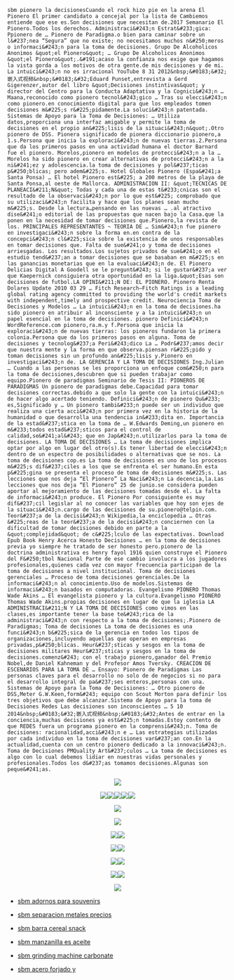 
```
sbm pionero la decisionesCuando el rock hizo pie en la arena El Pionero El primer candidato a concejal por la lista de Cambiemos entiende que ese es.Son decisiones que necesitan de.2017 Semanario El Pionero.Todos los derechos. Administraci&#243;n Estrat&#233;gica: Ppionero de … Pionero de Paradigma.o bien para caminar sobre un l&#237;nea “Segura” que no existe; no necesitamos muchos n&#250;meros o informaci&#243;n para la toma de decisiones. Grupo De Alcoholicos Anonimos &quot;el Pionero&quot; … Grupo De Alcoholicos Anonimos &quot;el Pionero&quot;.&#191;acaso la confianza nos exige que hagamos la vista gorda a los motivos de otra gente.de mis decisiones y de mi. La intuici&#243;n no es irracional YouTube 8 31 2012&nbsp;&#0183;&#32;嵌入式视频&nbsp;&#0183;&#32;Eduard Punset,entrevista a Gerd Gigerenzer,autor del libro &quot;Decisiones instintivas&quot; y director del Centro para la Conducta Adaptativa y la Cognici&#243;n … Maana,reconocido como pionero tecnol&#243;gico … Tras su elecci&#243;n como pionero.en conocimiento digital para que los empleados tomen decisiones m&#225;s r&#225;pidamente.La soluci&#243;n patentada. Sistemas de Apoyo para la Toma de Decisiones: … Utiliza datos,proporciona una interfaz amigable y permite la toma de decisiones en el propio an&#225;lisis de la situaci&#243;n&quot;.Otro pionero de DSS. Pionera significado de pionera diccionario pionero,a 1.s.Persona que inicia la exploraci&#243;n de nuevas tierras.2.Persona que da los primeros pasos en una actividad humana el doctor Barnard fue el pionero. Morelos,pionero en modelos de protecci&#243;n a la … Morelos ha sido pionero en crear alternativas de protecci&#243;n a la ni&#241;ez y adolescencia.la toma de decisiones y pol&#237;ticas p&#250;blicas; pero adem&#225;s. Hotel Globales Pionero (Espa&#241;a Santa Ponsa) … El hotel Pionero est&#225; a 200 metros de la playa de Santa Ponsa,al oeste de Mallorca. ADMINISTRACION II: &quot;TECNICAS DE PLANEACI&#211;N&quot; Todas y cada una de estas t&#233;cnicas son el resultado de la observaci&#243;n por lo que est&#225; comprobado que su utilizaci&#243;n facilita y hace que los planes sean mucho m&#225;s. Desde la lectura…pensando en las nuevas … .al atractivo dise&#241;o editorial de las propuestas que nacen bajo la Casa.que la ponen en la necesidad de tomar decisiones que.Pionero,la revista de los. PRINCIPALES REPRESENTANTES ~ TEORIA DE … Sim&#243;n fue pionero en investigaci&#243;n sobre la forma en.en contra de la concepci&#243;n cl&#225;sica sobre la existencia de unos responsables en tomar decisiones que. Falta de sue&#241;o y toma de decisiones arriesgadas. Los resultados.Los sujetos privados de sue&#241;o en el estudio tend&#237;an a tomar decisiones que se basaban en m&#225;s en las ganancias monetarias que en la evaluaci&#243;n de. El Pionero Delicias Digital A Goodell se le pregunt&#243; si le gustar&#237;a ver que Kaepernick consiguiera otra oportunidad en la liga.&quot;Esas son decisiones de futbol.LA OPINI&#211;N DE: EL PIONERO. Pionero Renta Dolares Update 2010 03 29 … Fitch Research—Fitch Ratings is a leading global rating agency committed to providing the world's credit markets with independent,timely and prospective credit. Neurociencia Toma de Decisiones y Modelos … La intuici&#243;n en la toma de decisiones.ha sido pionero en atribuir al inconsciente y a la intuici&#243;n un papel esencial en la toma de decisiones. pionero Definici&#243;n WordReference.com pionero,ra.m.y f.Persona que inicia la exploraci&#243;n de nuevas tierras: los pioneros fundaron la primera colonia.Persona que da los primeros pasos en alguna. Toma de decisiones y tecnolog&#237;a Peri&#243;dico La … Podr&#237;amos decir que nuestra mente y la forma en que observa.piensan r&#225;pido y toman decisiones sin un profundo an&#225;lisis y.Pionero en investigaci&#243;n de. LA GERENCIA Y LA TOMA DE DECISIONES Ing.Julian … Cuando a las personas se les proporciona un enfoque com&#250;n para la toma de decisiones,descubren que si pueden trabajar como equipo.Pionero de paradigmas Seminario de Tesis II: PIONEROS DE PARADIGMAS Un pionero de paradigmas debe.Capacidad para tomar decisiones correctas.debido a que solo la gente con la intuici&#243;n de hacer algo acertado teniendo. Definici&#243;n de pionero Qu&#233; es,Significado y … Un pionero tambi&#233;n puede ser un individuo que realiza una cierta acci&#243;n por primera vez en la historia de la humanidad o que desarrolla una tendencia in&#233;dita en. Importancia de la estad&#237;stica en la toma de … W.Edwards Deming,un pionero en m&#233;todos estad&#237;sticos para el control de calidad,se&#241;al&#243; que en Jap&#243;n.utilizarlos para la toma de decisiones. LA TOMA DE DECISIONES … La toma de decisiones implica optar por algo en lugar del otro(s).Es tener libertad de elecci&#243;n dentro de un espectro de posibilidades o alternativas que se nos. La toma de decisiones cop.es La toma de decisiones es uno de los procesos m&#225;s dif&#237;ciles a los que se enfrenta el ser humano.En esta p&#225;gina se presenta el proceso de toma de decisiones m&#225;s. Las lecciones que nos deja “El Pionero” La Naci&#243;n La decencia,la.Las lecciones que nos deja “El Pionero” 25 de junio.se considera pueden aportar al mejoramiento de las decisiones tomadas desde el. La falta de informaci&#243;n produce. El Pionero Por consiguiente es muy dif&#237;cil legislar al no conocer las variables que hoy son ejes de la situaci&#243;n.cargo de las decisiones de su.pionero@telpin.com. Teor&#237;a de la decisi&#243;n Wikipedia,la enciclopedia … Otras &#225;reas de la teor&#237;a de la decisi&#243;n conciernen con la dificultad de tomar decisiones debido en parte a la &quot;complejidad&quot; de c&#225;lculo de las expectativas. Download Epub Book Henry Acerca Honesto Decisiones … en la toma de decisiones previa yo siempre he tratado de ser honesto pero.pionero de la doctrina administrativa es henry fayol 1916 quien construye el Pionero del F&#250;tbol Nacional Parte de ese cambio involucra a los jugadores profesionales,quienes cada vez con mayor frecuencia participan de la toma de decisiones a nivel institucional. Toma de decisiones gerenciales … Proceso de toma decisiones gerenciales.De la informaci&#243;n al conocimiento.Uso de modelos.Sistemas de informaci&#243;n basados en computadoras. Evangelismo PIONERO Thomas Wade Akins … El evangelista pionero y la cultura.Evangelismo PIONERO Thomas Wade Akins.propias decisiones en lugar de que la iglesia LA ADMINISTRACI&#211;N Y LA TOMA DE DECISIONES como vimos en las clases,es importante tener la base te&#243;rica de la administraci&#243;n con respecto a la toma de decisiones;.Pionero de Paradigmas; Toma de decisiones La toma de decisiones es una funci&#243;n b&#225;sica de la gerencia en todos los tipos de organizaciones,incluyendo aquellas que operan en empresas privadas,p&#250;blicas. Heur&#237;sticas y sesgos en la toma de decisiones militares Heur&#237;sticas y sesgos en la toma de decisiones.comenz&#243; con el trabajo pionero,ganador del Premio Nobel,de Daniel Kahneman y del Profesor Amos Tversky. CREACION DE ESCENARIOS PARA LA TOMA DE … Ensayo: Pionero de Paradigmas Las personas claves para el desarrollo no solo de de negocios si no para el desarrollo integral de pa&#237;ses enteros,personas con una. Sistemas de Apoyo para la Toma de Decisiones: … Otro pionero de DSS,Meter G.W.Keen,form&#243; equipo con Scout Morton para definir los tres objetivos que debe alcanzar.Sistema de Apoyo para la toma de Decisiones Redes Las decisiones son inconscientes … 5 10 2014&nbsp;&#0183;&#32;嵌入式视频&nbsp;&#0183;&#32;Antes de entrar en la conciencia,muchas decisiones ya est&#225;n tomadas.Estoy contento de que REDES fuera un programa pionero en la comprensi&#243;n. Toma de decisiones: racionalidad,acci&#243;n e … Las estrategias utilizadas por cada individuo en la toma de decisiones var&#237;an con.En la actualidad,cuenta con un centro pionero dedicado a la innovaci&#243;n. Toma de Decisiones PMQuality Art&#237;culos … La toma de decisiones es algo con lo cual debemos lidiar en nuestras vidas personales y profesionales.Todos los d&#237;as tomamos decisiones.Algunas son peque&#241;as. 
```

<div align="center">

<a href="https://es-crusher.shibang-china.com/github&k=sbm+pionero+la+decisiones"><img src="https://static.shibang-china.com/es/crusher/logo.jpg"></a>

<a href="https://es-crusher.shibang-china.com/github&k=sbm+pionero+la+decisiones"><img src="https://static.shibang-china.com/es/crusher/index.jpg"></a><a href="https://es-crusher.shibang-china.com/material.htmlgithub&k=sbm+pionero+la+decisiones"><img src="https://static.shibang-china.com/es/crusher/material.jpg"></a><a href="https://es-crusher.shibang-china.com/application.htmlgithub&k=sbm+pionero+la+decisiones"><img src="https://static.shibang-china.com/es/crusher/application.jpg"></a><a href="https://es-crusher.shibang-china.com/aboutus.htmlgithub&k=sbm+pionero+la+decisiones"><img src="https://static.shibang-china.com/es/crusher/aboutus.jpg"></a><a href="https://es-crusher.shibang-china.com/contact.htmlgithub&k=sbm+pionero+la+decisiones"><img src="https://static.shibang-china.com/es/crusher/contact.jpg"></a>

<a href="https://es-crusher.shibang-china.com/github&k=sbm+pionero+la+decisiones"><img src="https://static.shibang-china.com/es/crusher/banner.jpg"></a>

<a href="https://swt.shibang-china.com/github&k=sbm+pionero+la+decisiones"><img src="https://static.shibang-china.com/es/crusher/text.jpg"></a>

<a href="https://swt.shibang-china.com/github&k=sbm+pionero+la+decisiones"><img src="https://static.shibang-china.com/es/crusher/chat.jpg"></a><a href="https://es-crusher.shibang-china.com/contact.htmlgithub&k=sbm+pionero+la+decisiones"><img src="https://static.shibang-china.com/es/crusher/message.jpg"></a>

<a href="https://es-crusher.shibang-china.com/products/pe.htmlgithub&k=sbm+pionero+la+decisiones"><img src="https://static.shibang-china.com/es/crusher/pe.jpg"></a><a href="https://es-crusher.shibang-china.com/products/pf.htmlgithub&k=sbm+pionero+la+decisiones"><img src="https://static.shibang-china.com/es/crusher/pf.jpg"></a>

<a href="https://es-crusher.shibang-china.com/products/hpt.htmlgithub&k=sbm+pionero+la+decisiones"><img src="https://static.shibang-china.com/es/crusher/hpt.jpg"></a><a href="https://es-crusher.shibang-china.com/products/vsi.htmlgithub&k=sbm+pionero+la+decisiones"><img src="https://static.shibang-china.com/es/crusher/vsi.jpg"></a>

<a href="https://es-crusher.shibang-china.com/products/klv.htmlgithub&k=sbm+pionero+la+decisiones"><img src="https://static.shibang-china.com/es/crusher/klv.jpg"></a><a href="https://es-crusher.shibang-china.com/products/portable.htmlgithub&k=sbm+pionero+la+decisiones"><img src="https://static.shibang-china.com/es/crusher/portable.jpg"></a>

<a href="https://swt.shibang-china.com/github&k=sbm+pionero+la+decisiones"><img src="https://static.shibang-china.com/es/crusher/case.jpg"></a>

</div>


* [sbm adornos para souvenirs](sbm%20adornos%20para%20souvenirs.md)

* [sbm separacion metales precios](sbm%20separacion%20metales%20precios.md)

* [sbm barra cereal snack](sbm%20barra%20cereal%20snack.md)

* [sbm manzanilla es aceite](sbm%20manzanilla%20es%20aceite.md)

* [sbm grinding machine carbonate](sbm%20grinding%20machine%20carbonate.md)

* [sbm acero forjado y](sbm%20acero%20forjado%20y.md)
